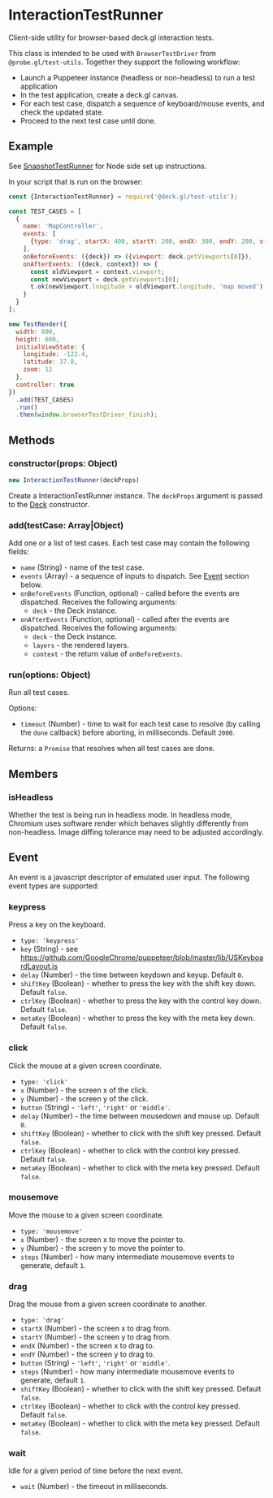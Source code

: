 # InteractionTestRunner

Client-side utility for browser-based deck.gl interaction tests.

This class is intended to be used with `BrowserTestDriver` from `@probe.gl/test-utils`. Together they support the following workflow:

* Launch a Puppeteer instance (headless or non-headless) to run a test application
* In the test application, create a deck.gl canvas.
* For each test case, dispatch a sequence of keyboard/mouse events, and check the updated state.
* Proceed to the next test case until done.

## Example

See [SnapshotTestRunner](/docs/api-reference/test-utils/snapshot-test-runner.md) for Node side set up instructions.

In your script that is run on the browser:

```js
const {InteractionTestRunner} = require('@deck.gl/test-utils');

const TEST_CASES = [
  {
    name: 'MapController',
    events: [
      {type: 'drag', startX: 400, startY: 200, endX: 300, endY: 200, steps: 3}
    ],
    onBeforeEvents: ({deck}) => ({viewport: deck.getViewports[0]}),
    onAfterEvents: ({deck, context}) => {
      const oldViewport = context.viewport;
      const newViewport = deck.getViewports[0];
      t.ok(newViewport.longitude > oldViewport.longitude, 'map moved');
    }
  }
];

new TestRender({
  width: 800,
  height: 600,
  initialViewState: {
    longitude: -122.4,
    latitude: 37.8,
    zoom: 12
  },
  controller: true
})
  .add(TEST_CASES)
  .run()
  .then(window.browserTestDriver_finish);
```

## Methods

### constructor(props: Object)

```js
new InteractionTestRunner(deckProps)
```

Create a InteractionTestRunner instance. The `deckProps` argument is passed to the [Deck](/docs/api-reference/core/deck.md) constructor.

### add(testCase: Array|Object)

Add one or a list of test cases. Each test case may contain the following fields:
 
* `name` (String) - name of the test case.
* `events` (Array) - a sequence of inputs to dispatch. See [Event](#event) section below.
* `onBeforeEvents` (Function, optional) - called before the events are dispatched. Receives the following arguments:
  - `deck` - the Deck instance.
* `onAfterEvents` (Function, optional) - called after the events are dispatched. Receives the following arguments:
  - `deck` - the Deck instance.
  - `layers` - the rendered layers.
  - `context` - the return value of `onBeforeEvents`.

### run(options: Object)

Run all test cases.

Options:

* `timeout` (Number) - time to wait for each test case to resolve (by calling the `done` callback) before aborting, in milliseconds. Default `2000`.

Returns: a `Promise` that resolves when all test cases are done.


## Members

### isHeadless

Whether the test is being run in headless mode. In headless mode, Chromium uses software render which behaves slightly differently from non-headless. Image diffing tolerance may need to be adjusted accordingly.


## Event

An event is a javascript descriptor of emulated user input. The following event types are supported:

### keypress

Press a key on the keyboard.

- `type: 'keypress'`
- `key` (String) - see https://github.com/GoogleChrome/puppeteer/blob/master/lib/USKeyboardLayout.js
- `delay` (Number) - the time between keydown and keyup. Default `0`.
- `shiftKey` (Boolean) - whether to press the key with the shift key down. Default `false`.
- `ctrlKey` (Boolean) - whether to press the key with the control key down. Default `false`.
- `metaKey` (Boolean) - whether to press the key with the meta key down. Default `false`.


### click

Click the mouse at a given screen coordinate.

- `type: 'click'`
- `x` (Number) - the screen x of the click.
- `y` (Number) - the screen y of the click.
- `button` (String) - `'left'`, `'right'` or `'middle'`.
- `delay` (Number) - the time between mousedown and mouse up. Default `0`.
- `shiftKey` (Boolean) - whether to click with the shift key pressed. Default `false`.
- `ctrlKey` (Boolean) - whether to click with the control key pressed. Default `false`.
- `metaKey` (Boolean) - whether to click with the meta key pressed. Default `false`.


### mousemove

Move the mouse to a given screen coordinate.

- `type: 'mousemove'`
- `x` (Number) - the screen x to move the pointer to.
- `y` (Number) - the screen y to move the pointer to.
- `steps` (Number) - how many intermediate mousemove events to generate, default `1`.


### drag

Drag the mouse from a given screen coordinate to another.

- `type: 'drag'`
- `startX` (Number) - the screen x to drag from.
- `startY` (Number) - the screen y to drag from.
- `endX` (Number) - the screen x to drag to.
- `endY` (Number) - the screen y to drag to.
- `button` (String) - `'left'`, `'right'` or `'middle'`.
- `steps` (Number) - how many intermediate mousemove events to generate, default `1`.
- `shiftKey` (Boolean) - whether to click with the shift key pressed. Default `false`.
- `ctrlKey` (Boolean) - whether to click with the control key pressed. Default `false`.
- `metaKey` (Boolean) - whether to click with the meta key pressed. Default `false`.


### wait

Idle for a given period of time before the next event.

- `wait` (Number) - the timeout in milliseconds.


